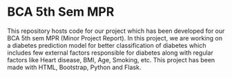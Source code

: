 # BCA 5th Sem MPR
This repository hosts code for our project which has been developed for our BCA 5th sem MPR (Minor Project Report). In this project, we are working on a diabetes prediction model for better classification of diabetes which includes few external factors responsible for diabetes along with regular factors like Heart disease, BMI, Age, Smoking, etc. This project has been made with HTML, Bootstrap, Python and Flask. 
